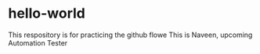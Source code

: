 # hello-world
This respository is for practicing the github flowe
This is Naveen, upcoming Automation Tester
